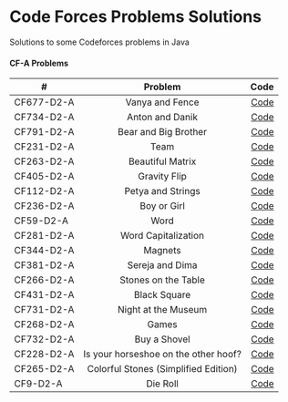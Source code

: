 # Code Forces Problems Solutions
Solutions to some Codeforces problems in Java
#### CF-A Problems

| #             | Problem       | Code  |
| ------------- |:-------------:| -----:|
|CF677-D2-A| Vanya and Fence|[Code](https://github.com/yrezzat/Codeforces-Problems-Solutions/blob/master/src/Problems/VanyaAndFence.java)|
|CF734-D2-A|Anton and Danik |[Code]()|
|CF791-D2-A|Bear and Big Brother |[Code]()|
|CF231-D2-A|Team |[Code]()|
|CF263-D2-A|Beautiful Matrix |[Code]()|
|CF405-D2-A|Gravity Flip |[Code]()|
|CF112-D2-A|Petya and Strings |[Code]()|
|CF236-D2-A|Boy or Girl |[Code]()|
|CF59-D2-A|Word |[Code]()|
|CF281-D2-A|Word Capitalization |[Code]()|
|CF344-D2-A|Magnets |[Code]()|
|CF381-D2-A|Sereja and Dima |[Code]()|
|CF266-D2-A|Stones on the Table |[Code]()|
|CF431-D2-A|Black Square |[Code]()|
|CF731-D2-A|Night at the Museum|[Code]()|
|CF268-D2-A|Games |[Code]()|
|CF732-D2-A|Buy a Shovel |[Code]()|
|CF228-D2-A|Is your horseshoe on the other hoof? |[Code]()|
|CF265-D2-A|Colorful Stones (Simplified Edition) |[Code]()|
|CF9-D2-A|Die Roll |[Code]()|
